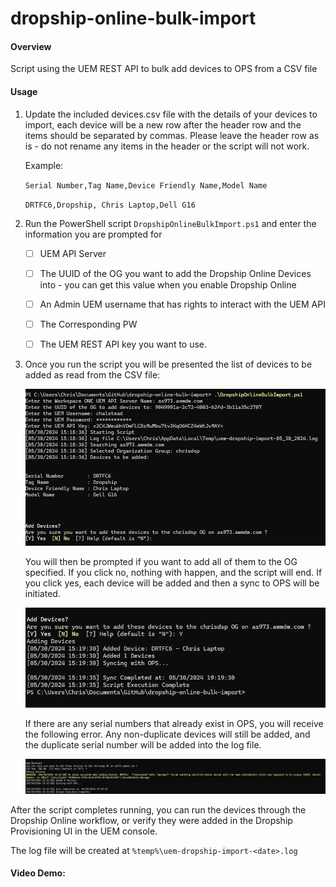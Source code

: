 # dropship-online-bulk-import
#### Overview

Script using the UEM REST API to bulk add devices to OPS from a CSV file

#### Usage

1. Update the included devices.csv file with the details of your devices to import, each device will be a new row after the header row and the items should be separated by commas. Please leave the header row as is - do not rename any items in the header or the script will not work.  

   Example:  

   `Serial Number,Tag Name,Device Friendly Name,Model Name`

   `DRTFC6,Dropship, Chris Laptop,Dell G16`

   

2. Run the PowerShell script `DropshipOnlineBulkImport.ps1` and enter the information you are prompted for

   - [ ] UEM API Server
   - [ ] The UUID of the OG you want to add the Dropship Online Devices into - you can get this value when you enable Dropship Online
   - [ ] An Admin UEM username that has rights to interact with the UEM API 
   - [ ] The Corresponding PW
   - [ ] The UEM REST API key you want to use.  

   

3. Once you run the script you will be presented the list of devices to be added as read from the CSV file:

   ![Screenshot 2024-05-30 151905](/Images/image1.png)

   

   You will then be prompted if you want to add all of them to the OG specified.   If you click no, nothing with happen, and the script will end.  If you click yes, each device will be added and then a sync to OPS will be initiated.  

   ![Screenshot 2024-05-30 151953](/Images/image2.png)

   If there are any serial numbers that already exist in OPS, you will receive the following error.   Any non-duplicate devices will still be added, and the duplicate serial number will be added into the log file.  

   ![Screenshot 2024-05-30 152328](/Images/image3.png)

   

After the script completes running, you can run the devices through the Dropship Online workflow, or verify they were added in the Dropship Provisioning UI in the UEM console.

The log file will be created at `%temp%\uem-dropship-import-<date>.log`

#### Video Demo:   [](https://www.youtube.com/watch?v=sTg1PaFUPX4)





















